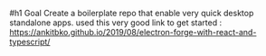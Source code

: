 #h1 Goal
Create a boilerplate repo that enable very quick desktop standalone apps.
used this very good link to get started :
https://ankitbko.github.io/2019/08/electron-forge-with-react-and-typescript/

